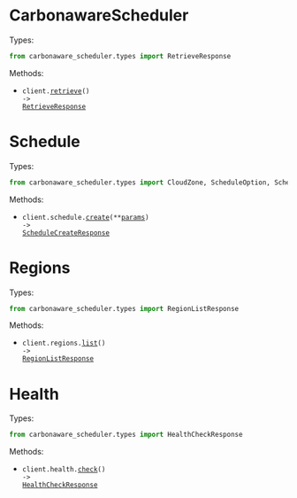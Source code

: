 # CarbonawareScheduler

Types:

```python
from carbonaware_scheduler.types import RetrieveResponse
```

Methods:

- <code title="get /">client.<a href="./src/carbonaware_scheduler/_client.py">retrieve</a>() -> <a href="./src/carbonaware_scheduler/types/retrieve_response.py">RetrieveResponse</a></code>

# Schedule

Types:

```python
from carbonaware_scheduler.types import CloudZone, ScheduleOption, ScheduleCreateResponse
```

Methods:

- <code title="post /v0/schedule/">client.schedule.<a href="./src/carbonaware_scheduler/resources/schedule.py">create</a>(\*\*<a href="src/carbonaware_scheduler/types/schedule_create_params.py">params</a>) -> <a href="./src/carbonaware_scheduler/types/schedule_create_response.py">ScheduleCreateResponse</a></code>

# Regions

Types:

```python
from carbonaware_scheduler.types import RegionListResponse
```

Methods:

- <code title="get /v0/regions/">client.regions.<a href="./src/carbonaware_scheduler/resources/regions.py">list</a>() -> <a href="./src/carbonaware_scheduler/types/region_list_response.py">RegionListResponse</a></code>

# Health

Types:

```python
from carbonaware_scheduler.types import HealthCheckResponse
```

Methods:

- <code title="get /health">client.health.<a href="./src/carbonaware_scheduler/resources/health.py">check</a>() -> <a href="./src/carbonaware_scheduler/types/health_check_response.py">HealthCheckResponse</a></code>
